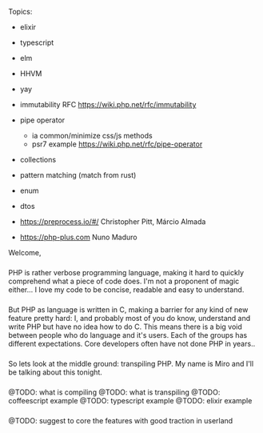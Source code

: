 


Topics:


 - elixir
 - typescript
 - elm

 - HHVM
 - yay
 - immutability RFC https://wiki.php.net/rfc/immutability
 - pipe operator
 	- ia common/minimize css/js methods
 	- psr7 example https://wiki.php.net/rfc/pipe-operator
 - collections
 - pattern matching (match from rust)
 - enum
 - dtos

 - https://preprocess.io/#/
 	Christopher Pitt, Márcio Almada

 - https://php-plus.com
 	Nuno Maduro
 




Welcome, 

###

PHP is rather verbose programming language, making it hard to quickly comprehend what a piece of code does. I'm not a proponent of magic either... I love my code to be concise, readable and easy to understand.

###

But PHP as language is written in C, making a barrier for any kind of new feature pretty hard: I, and probably most of you do know, understand and write PHP but have no idea how to do C. This means there is a big void between people who do language and it's users. Each of the groups has different expectations. Core developers often have not done PHP in years..

###

So lets look at the middle ground: transpiling PHP. My name is Miro and I'll be talking about this tonight.


###

@TODO: what is compiling
@TODO: what is transpiling
@TODO: coffeescript example
@TODO: typescript example
@TODO: elixir example

###


###


###


###


###


###


###


###


###


###


###

@TODO: suggest to core the features with good traction in userland

###
